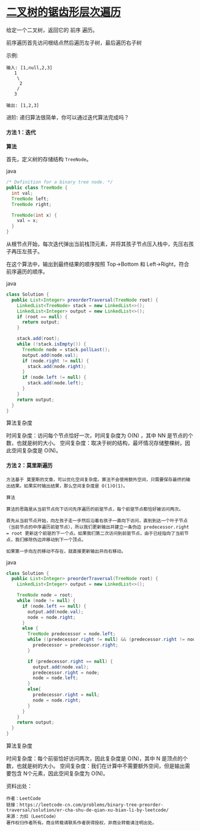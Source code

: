 # [二叉树的锯齿形层次遍历](https://leetcode-cn.com/problems/binary-tree-zigzag-level-order-traversal)   

给定一个二叉树，返回它的 前序 遍历。

前序遍历首先访问根结点然后遍历左子树，最后遍历右子树

 示例:

```
输入: [1,null,2,3]  
   1
    \
     2
    /
   3 

输出: [1,2,3]
```


进阶: 递归算法很简单，你可以通过迭代算法完成吗？

#### 方法 1：迭代

**算法**

首先，定义树的存储结构 `TreeNode`。

java

```java
/* Definition for a binary tree node. */
public class TreeNode {
  int val;
  TreeNode left;
  TreeNode right;

  TreeNode(int x) {
    val = x;
  }
}
```

从根节点开始，每次迭代弹出当前栈顶元素，并将其孩子节点压入栈中，先压右孩子再压左孩子。

在这个算法中，输出到最终结果的顺序按照 Top->Bottom 和 Left->Right，符合前序遍历的顺序。

java

```java
class Solution {
  public List<Integer> preorderTraversal(TreeNode root) {
    LinkedList<TreeNode> stack = new LinkedList<>();
    LinkedList<Integer> output = new LinkedList<>();
    if (root == null) {
      return output;
    }

    stack.add(root);
    while (!stack.isEmpty()) {
      TreeNode node = stack.pollLast();
      output.add(node.val);
      if (node.right != null) {
        stack.add(node.right);
      }
      if (node.left != null) {
        stack.add(node.left);
      }
    }
    return output;
  }
}
```

算法复杂度

时间复杂度：访问每个节点恰好一次，时间复杂度为 O(N) ，其中 NN 是节点的个数，也就是树的大小。
空间复杂度：取决于树的结构，最坏情况存储整棵树，因此空间复杂度是 O(N)。

#### 方法 2：莫里斯遍历

```
方法基于 莫里斯的文章，可以优化空间复杂度。算法不会使用额外空间，只需要保存最终的输出结果。如果实时输出结果，那么空间复杂度是 O(1)O(1)。

算法

算法的思路是从当前节点向下访问先序遍历的前驱节点，每个前驱节点都恰好被访问两次。

首先从当前节点开始，向左孩子走一步然后沿着右孩子一直向下访问，直到到达一个叶子节点（当前节点的中序遍历前驱节点），所以我们更新输出并建立一条伪边 predecessor.right = root 更新这个前驱的下一个点。如果我们第二次访问到前驱节点，由于已经指向了当前节点，我们移除伪边并移动到下一个顶点。

如果第一步向左的移动不存在，就直接更新输出并向右移动。
```

java

```java
class Solution {
  public List<Integer> preorderTraversal(TreeNode root) {
    LinkedList<Integer> output = new LinkedList<>();

    TreeNode node = root;
    while (node != null) {
      if (node.left == null) {
        output.add(node.val);
        node = node.right;
      }
      else {
        TreeNode predecessor = node.left;
        while ((predecessor.right != null) && (predecessor.right != node)) {
          predecessor = predecessor.right;
        }

        if (predecessor.right == null) {
          output.add(node.val);
          predecessor.right = node;
          node = node.left;
        }
        else{
          predecessor.right = null;
          node = node.right;
        }
      }
    }
    return output;
  }
}
```

算法复杂度

时间复杂度：每个前驱恰好访问两次，因此复杂度是 O(N)，其中 N 是顶点的个数，也就是树的大小。
空间复杂度：我们在计算中不需要额外空间，但是输出需要包含 N个元素，因此空间复杂度为 O(N)。



资料出处：

```
作者：LeetCode
链接：https://leetcode-cn.com/problems/binary-tree-preorder-traversal/solution/er-cha-shu-de-qian-xu-bian-li-by-leetcode/
来源：力扣（LeetCode）
著作权归作者所有。商业转载请联系作者获得授权，非商业转载请注明出处。
```

